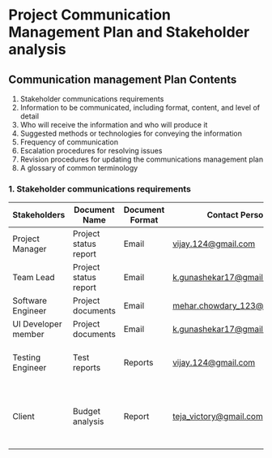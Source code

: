 
# Project Communication Management Plan and Stakeholder analysis

## Communication management Plan Contents

1. Stakeholder communications requirements
2. Information to be communicated, including format, content, and level of detail
3. Who will receive the information and who will produce it
4. Suggested methods or technologies for conveying the information
5. Frequency of communication
6. Escalation procedures for resolving issues
7. Revision procedures for updating the communications management plan
8. A glossary of common terminology



### 1. Stakeholder communications requirements
 
Stakeholders|Document Name|Document Format|Contact Person|Due Date|
---|---|--|--|--|
Project Manager |Project status report |Email |vijay.124@gmail.com |Every week
Team Lead |Project status report |Email |k.gunashekar17@gmail.com |Every week
Software Engineer |Project documents |Email |mehar.chowdary_123@gmail.com |Every week
UI Developer member |Project documents |Email |k.gunashekar17@gmail.com| Every week 
Testing Engineer |Test reports |Reports |vijay.124@gmail.com |End of the each task
Client |Budget analysis |Report |teja_victory@gmail.com |One month before the project starts




